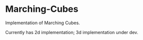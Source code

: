 # Marching-Cubes
Implementation of Marching Cubes. 

Currently has 2d implementation; 3d implementation under dev.
